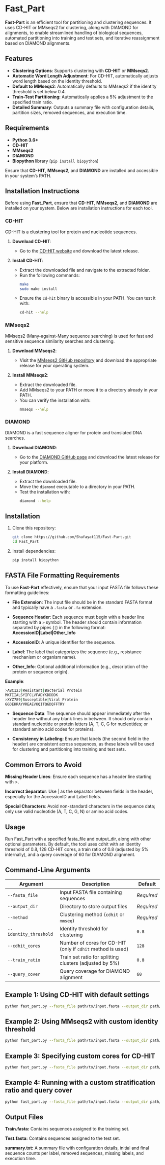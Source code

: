 # Fast_Part

**Fast-Part** is an efficient tool for partitioning and clustering sequences. It uses CD-HIT or MMseqs2 for clustering, along with DIAMOND for alignments, to enable streamlined handling of biological sequences, automated partitioning into training and test sets, and iterative reassignment based on DIAMOND alignments. 

## Features

- **Clustering Options**: Supports clustering with **CD-HIT** or **MMseqs2**.
- **Automatic Word Length Adjustment**: For CD-HIT, automatically adjusts word length based on the identity threshold.
- **Default to MMseqs2**: Automatically defaults to MMseqs2 if the identity threshold is set below 0.4.
- **Train-Test Partitioning**: Automatically applies a 5% adjustment to the specified train ratio.
- **Detailed Summary**: Outputs a summary file with configuration details, partition sizes, removed sequences, and execution time.

## Requirements

- **Python 3.6+**
- **CD-HIT**
- **MMseqs2**
- **DIAMOND**
- **Biopython** library (`pip install biopython`)

Ensure that **CD-HIT**, **MMseqs2**, and **DIAMOND** are installed and accessible in your system’s PATH.

## Installation Instructions

Before using **Fast_Part**, ensure that **CD-HIT**, **MMseqs2**, and **DIAMOND** are installed on your system. Below are installation instructions for each tool.

### CD-HIT

CD-HIT is a clustering tool for protein and nucleotide sequences.

1. **Download CD-HIT**:
   - Go to the [CD-HIT website](https://github.com/weizhongli/cdhit) and download the latest release.
   
2. **Install CD-HIT**:
   - Extract the downloaded file and navigate to the extracted folder.
   - Run the following commands:
     ```bash
     make
     sudo make install
     ```
   - Ensure the `cd-hit` binary is accessible in your PATH. You can test it with:
     ```bash
     cd-hit --help
     ```

### MMseqs2

MMseqs2 (Many-against-Many sequence searching) is used for fast and sensitive sequence similarity searches and clustering.

1. **Download MMseqs2**:
   - Visit the [MMseqs2 GitHub repository](https://github.com/soedinglab/MMseqs2) and download the appropriate release for your operating system.
   
2. **Install MMseqs2**:
   - Extract the downloaded file.
   - Add MMseqs2 to your PATH or move it to a directory already in your PATH.
   - You can verify the installation with:
     ```bash
     mmseqs --help
     ```

### DIAMOND

DIAMOND is a fast sequence aligner for protein and translated DNA searches.

1. **Download DIAMOND**:
   - Go to the [DIAMOND GitHub page](https://github.com/bbuchfink/diamond) and download the latest release for your platform.
   
2. **Install DIAMOND**:
   - Extract the downloaded file.
   - Move the `diamond` executable to a directory in your PATH.
   - Test the installation with:
     ```bash
     diamond --help
     ```


## Installation

1. Clone this repository:
   ```bash
   git clone https://github.com/Shafayat115/Fast-Part.git
   cd Fast_Part
2. Install dependencies:
   ```bash
   pip install biopython


## FASTA File Formatting Requirements

To use **Fast-Part** effectively, ensure that your input FASTA file follows these formatting guidelines:

- **File Extension**: The input file should be in the standard FASTA format and typically have a `.fasta` or `.fa` extension.
  
- **Sequence Header**: Each sequence must begin with a header line starting with a `>` symbol. The header should contain information separated by pipes (`|`) in the following format:
**AccessionID|Label|Other_Info**

- **AccessionID**: A unique identifier for the sequence.
- **Label**: The label that categorizes the sequence (e.g., resistance mechanism or organism name).
- **Other_Info**: Optional additional information (e.g., description of the protein or sequence origin).

**Example**:
```bash
>ABC123|Resistant|Bacterial Protein
MKTIIALSYIFCLVFADYKDDDDK
>XYZ789|Susceptible|Viral Protein
GGDEKRAYVREAEVKQITQGDQFFTRY
```
- **Sequence Data**: The sequence should appear immediately after the header line without any blank lines in between. It should only contain standard nucleotide or protein letters (A, T, C, G for nucleotides; or standard amino acid codes for proteins).

- **Consistency in Labeling**: Ensure that labels (the second field in the header) are consistent across sequences, as these labels will be used for clustering and partitioning into training and test sets.

## Common Errors to Avoid
**Missing Header Lines**: Ensure each sequence has a header line starting with >.

**Incorrect Separator**: Use | as the separator between fields in the header, especially for the AccessionID and Label fields.

**Special Characters**: Avoid non-standard characters in the sequence data; only use valid nucleotide (A, T, C, G, N) or amino acid codes.

## Usage
Run Fast_Part with a specified fasta_file and output_dir, along with other optional parameters. By default, the tool uses cdhit with an identity threshold of 0.8, 128 CD-HIT cores, a train ratio of 0.8 (adjusted by 5% internally), and a query coverage of 60 for DIAMOND alignment.

## Command-Line Arguments

| Argument             | Description                                                 | Default    |
|----------------------|-------------------------------------------------------------|------------|
| `--fasta_file`       | Input FASTA file containing sequences                       | *Required* |
| `--output_dir`       | Directory to store output files                             | *Required* |
| `--method`           | Clustering method (`cdhit` or `mmseq`)                      | *Required* |
| `--identity_threshold` | Identity threshold for clustering                          | `0.8`      |
| `--cdhit_cores`      | Number of cores for CD-HIT (only if `cdhit` method is used) | `128`      |
| `--train_ratio`      | Train set ratio for splitting clusters (adjusted by 5%)     | `0.8`      |
| `--query_cover`      | Query coverage for DIAMOND alignment                        | `60`       |



## Example 1: Using CD-HIT with default settings
```bash
python fast_part.py --fasta_file path/to/input.fasta --output_dir path/to/output --method cdhit
```
## Example 2: Using MMseqs2 with custom identity threshold

```bash
python fast_part.py --fasta_file path/to/input.fasta --output_dir path/to/output --method mmseq --identity_threshold 0.7
```
## Example 3: Specifying custom cores for CD-HIT
```bash
python fast_part.py --fasta_file path/to/input.fasta --output_dir path/to/output --method cdhit --cdhit_cores 64
```
## Example 4: Running with a custom stratification ratio and query cover
```bash
python fast_part.py --fasta_file path/to/input.fasta --output_dir path/to/output --method cdhit --train_ratio 0.85 --query_cover 70
```
## Output Files

**Train.fasta:** Contains sequences assigned to the training set.

**Test.fasta:** Contains sequences assigned to the test set.

**summary.txt:** A summary file with configuration details, initial and final sequence counts per label, removed sequences, missing labels, and execution time.
